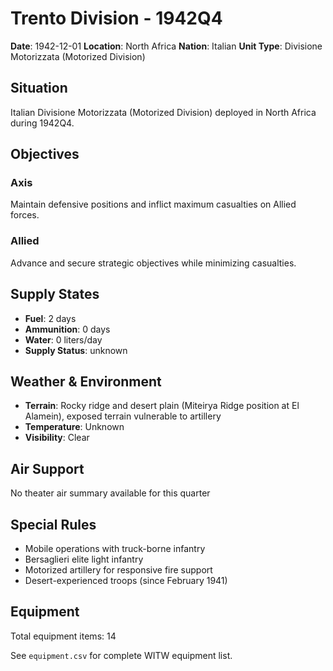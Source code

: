 # Trento Division - 1942Q4

**Date**: 1942-12-01
**Location**: North Africa
**Nation**: Italian
**Unit Type**: Divisione Motorizzata (Motorized Division)

## Situation

Italian Divisione Motorizzata (Motorized Division) deployed in North Africa during 1942Q4.

## Objectives

### Axis
Maintain defensive positions and inflict maximum casualties on Allied forces.

### Allied
Advance and secure strategic objectives while minimizing casualties.

## Supply States

- **Fuel**: 2 days
- **Ammunition**: 0 days
- **Water**: 0 liters/day
- **Supply Status**: unknown

## Weather & Environment

- **Terrain**: Rocky ridge and desert plain (Miteirya Ridge position at El Alamein), exposed terrain vulnerable to artillery
- **Temperature**: Unknown
- **Visibility**: Clear

## Air Support

No theater air summary available for this quarter

## Special Rules

- Mobile operations with truck-borne infantry
- Bersaglieri elite light infantry
- Motorized artillery for responsive fire support
- Desert-experienced troops (since February 1941)

## Equipment

Total equipment items: 14

See `equipment.csv` for complete WITW equipment list.
